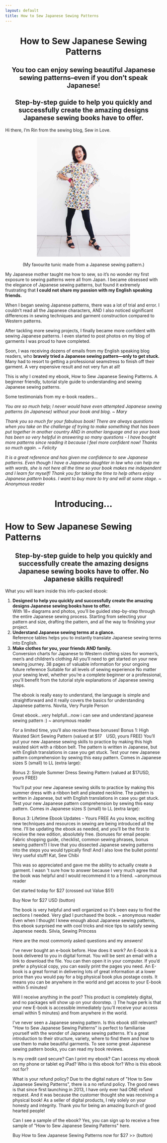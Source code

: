 ```yaml
---
layout: default
title: How to Sew Japanese Sewing Patterns
---
```

<h1><center>How to Sew Japanese Sewing Patterns</center></h1>

<h2><center>You too can enjoy sewing beautiful Japanese sewing patterns–even if you don’t speak Japanese!</center></h2>

<h2><center>Step-by-step guide to help you quickly and successfully create the amazing designs Japanese sewing books have to offer.</center></h2>

<p>Hi there, I’m Rin from the sewing blog, Sew in Love.</p>

<p align="center">
  <img src="/img/tunic-dress-sewing-pattern-3.jpg" width="300px"/></p>
<p align="center">(My favourite tunic made from a Japanese sewing pattern.)<p align="center">

<p>My Japanese mother taught me how to sew, so it’s no wonder my first exposure to sewing patterns were all from Japan. I became obsessed with the elegance of Japanese sewing patterns, but found it extremely frustrating that <strong>I could not share my passion with my English speaking friends.</strong>
<p>
When I began sewing Japanese patterns, there was a lot of trial and error. I couldn’t read all the Japanese characters, AND I also noticed significant differences in sewing techniques and garment construction compared to Western patterns.</p>
<p>
After tackling more sewing projects, I finally became more confident with sewing Japanese patterns. I even started to post photos on my blog of garments I was proud to have completed.</p> 
<p>
Soon, I was receiving dozens of emails from my English speaking blog readers, who <strong>bravely tried a Japanese sewing pattern––only to get stuck.</strong> Many had to resort to getting a professional seamstress to finish off their garment. A very expensive result and not very fun at all!</p>
<p>
This is why I created my ebook, How to Sew Japanese Sewing Patterns. A beginner friendly, tutorial style guide to understanding and sewing Japanese sewing patterns.</p>
<p>Some testimonials from my e-book readers...</p>
<p><i>You are so much help; I never would have even attempted Japanese sewing patterns (in Japanese) without your book and blog. ~ Mary</i></p>

<p><i>Thank you so much for your fabulous book! There are always questions when you take on the challenge of trying to make something that has been put together in another country AND in another language and so your book has been so very helpful in answering so many questions - I have bought more patterns since reading it because I feel more confident now! Thanks so much again.
~ Felicity</i></p>

<p><i>It is a great reference and has given me confidence to sew Japanese patterns. Even though I have a Japanese daughter in law who can help me with words, she is not here all the time so your book makes me independent and I learn for myself!
Thank you for taking the time to help others enjoy Japanese pattern books. I want to buy more to try and will at some stage.
~ Anonymous reader</i></p>

<h1><center>Introducing...</h1>

<h1>How to Sew Japanese Sewing Patterns</center></h1>

<h2><center>Step-by-step guide to help you quickly and successfully create the amazing designs Japanese sewing books have to offer. No Japanese skills required!</center></h2>

<p>What you will learn inside this info-packed ebook:</p>
<ol>
<li><strong>Designed to help you quickly and successfully create the amazing designs Japanese sewing books have to offer.</strong>
<br>With 18+ diagrams and photos, you’ll be guided step-by-step through the entire Japanese sewing process. Starting from selecting your pattern and size, drafting the pattern, and all the way to finishing your project.
<li><strong>Understand Japanese sewing terms at a glance.</strong><br>
  Reference tables helps you to instantly translate Japanese sewing terms into English.
<li><strong>Make clothes for you, your friends AND family.</strong><br>
  Conversion charts for Japanese to Western clothing sizes for women’s, men’s and children’s clothing
  All you’ll need to get started on your new sewing journey.
  38 pages of valuable information for your ongoing future reference
  Suitable for all levels of sewing experience
  No matter your sewing level, whether you’re a complete beginner or a professional, you’ll benefit from the tutorial style explanations of Japanese sewing steps. 

The ebook is really easy to understand, the language is simple and straightforward and it really covers the basics for understanding Japanese patterns.
Novita, Very Purple Person

Great ebook...very helpfull...now i can sew and understand japanese sewing pattern :) ~ anonymous reader

For a limited time, you’ll also receive these bonuses!
Bonus 1: High Waisted Skirt Sewing Pattern (valued at $17　USD, yours FREE)
You’ll put your new Japanese sewing skills to practice by making this high waisted skirt with a ribbon belt.
The pattern is written in Japanese, but with English translations in case you get stuck.
Test your new Japanese pattern comprehension by sewing this easy pattern.
Comes in Japanese sizes S (small) to LL (extra large):

Bonus 2: Simple Summer Dress Sewing Pattern (valued at $17USD, yours FREE)

You’ll put your new Japanese sewing skills to practice by making this summer dress with a ribbon belt and pleated neckline.
The pattern is written in Japanese, but with English translations in case you get stuck.
Test your new Japanese pattern comprehension by sewing this easy pattern.
Comes in Japanese sizes S (small) to LL (extra large):

Bonus 3: Lifetime Ebook Updates - Yours FREE
As you know, exciting new techniques and resources in sewing are being introduced all the time. I’ll be updating the ebook as needed, and you’ll be the first to receive the new edition, absolutely free. 
(bonuses for email people: Fabric shopping guide, checklist, common sewing phrases, bonus sewing pattern?)
I love that you dissected Japanese sewing patterns into the steps you would typically find! And I also love the bullet points! Very useful stuff!
Kat, Sew Chibi

This was so appreciated and gave me the ability to actually create a garment. I wasn 't sure how to answer because I very much agree that the book was helpful and I would recommend it to a friend.
~anonymous reader

Get started today for $27 (crossed out Value $51)

Buy Now for $27 USD (button)

The book is very helpful and well organized so it's been easy to find the sections I needed.  Very glad I purchased the book. ~ anonymous reader
Even when I thought I knew enough about Japanese sewing patterns, this ebook surprised me with cool tricks and nice tips to satisfy sewing Japanese needs.
Silvia, Sewing Princess

Here are the most commonly asked questions and my answers! 

I’ve never bought an e-book before. How does it work?
An E-book is a book delivered to you in digital format. You will be sent an email with a link to download the file. You can then open it in your computer. If you’d prefer a physical copy, you can easily print the pages you need. 
An E-book is a great format in delivering lots of great information at a lower price than you would pay for a big physical book plus postage costs. It means you can be anywhere in the world and get access to your E-book within 5 minutes!

Will I receive anything in the post?
This product is completely digital, and no packages will show up on your doorstep. :) The huge perk is that your new E-book is accessible immediately (you’ll receive your access email within 5 minutes) and from anywhere in the world.

I've never seen a Japanese sewing pattern. Is this ebook still relevant?
"How to Sew Japanese Sewing Patterns" is perfect to familiarise yourself with the wonder of Japanese sewing patterns. It's a great introduction to their structure, variety, where to find them and how to use them to make beautiful garments. To see some great Japanese sewing pattern books, you can read my book reviews.

Is my credit card secure?
Can I print my ebook?
Can I access my ebook on my phone or tablet eg iPad?
Who is this ebook for?
Who is this ebook not for?

What is your refund policy?
Due to the digital nature of "How to Sew Japanese Sewing Patterns", there is a no refund policy. The good news is that since first launching in 2013, I have only ever had ONE refund request. And it was because the customer thought she was receiving a physical book! 
As a seller of digital products, I rely solely on your honesty and integrity. Thank you for being an amazing bunch of good hearted people! 

Can I see a sample of the ebook?
Yes, you can sign up to receive a free sample of "How to Sew Japanese Sewing Patterns" here. 

Buy How to Sew Japanese Sewing Patterns now for $27 >>  (button)
